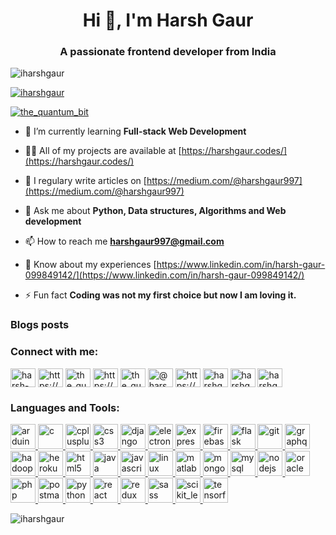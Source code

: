 <h1 align="center">Hi 👋, I'm Harsh Gaur</h1>
<h3 align="center">A passionate frontend developer from India</h3>

<p align="left"> <img src="https://komarev.com/ghpvc/?username=iharshgaur&label=Profile%20views&color=0e75b6&style=flat" alt="iharshgaur" /> </p>

<p align="left"> <a href="https://github.com/ryo-ma/github-profile-trophy"><img src="https://github-profile-trophy.vercel.app/?username=iharshgaur" alt="iharshgaur" /></a> </p>

<p align="left"> <a href="https://twitter.com/the_quantum_bit" target="blank"><img src="https://img.shields.io/twitter/follow/the_quantum_bit?logo=twitter&style=for-the-badge" alt="the_quantum_bit" /></a> </p>

- 🌱 I’m currently learning **Full-stack Web Development**

- 👨‍💻 All of my projects are available at [https://harshgaur.codes/](https://harshgaur.codes/)

- 📝 I regulary write articles on [https://medium.com/@harshgaur997](https://medium.com/@harshgaur997)

- 💬 Ask me about **Python, Data structures, Algorithms and Web development**

- 📫 How to reach me **harshgaur997@gmail.com**

- 📄 Know about my experiences [https://www.linkedin.com/in/harsh-gaur-099849142/](https://www.linkedin.com/in/harsh-gaur-099849142/)

- ⚡ Fun fact **Coding was not my first choice but now I am loving it.**

### Blogs posts
<!-- BLOG-POST-LIST:START -->
<!-- BLOG-POST-LIST:END -->

<h3 align="left">Connect with me:</h3>
<p align="left">
<a href="https://codepen.io/harsh-gaur" target="blank"><img align="center" src="https://cdn.jsdelivr.net/npm/simple-icons@3.0.1/icons/codepen.svg" alt="harsh-gaur" height="30" width="40" /></a>
<a href="https://dev.to/https://dev.to/iharshgaur" target="blank"><img align="center" src="https://cdn.jsdelivr.net/npm/simple-icons@3.0.1/icons/dev-dot-to.svg" alt="https://dev.to/iharshgaur" height="30" width="40" /></a>
<a href="https://twitter.com/the_quantum_bit" target="blank"><img align="center" src="https://cdn.jsdelivr.net/npm/simple-icons@3.0.1/icons/twitter.svg" alt="the_quantum_bit" height="30" width="40" /></a>
<a href="https://linkedin.com/in/https://www.linkedin.com/in/harsh-gaur-099849142/" target="blank"><img align="center" src="https://cdn.jsdelivr.net/npm/simple-icons@3.0.1/icons/linkedin.svg" alt="https://www.linkedin.com/in/harsh-gaur-099849142/" height="30" width="40" /></a>
<a href="https://instagram.com/the_quantum_bit/" target="blank"><img align="center" src="https://cdn.jsdelivr.net/npm/simple-icons@3.0.1/icons/instagram.svg" alt="the_quantum_bit/" height="30" width="40" /></a>
<a href="https://medium.com/@harshgaur997" target="blank"><img align="center" src="https://cdn.jsdelivr.net/npm/simple-icons@3.0.1/icons/medium.svg" alt="@harshgaur997" height="30" width="40" /></a>
<a href="https://www.youtube.com/c/https://www.youtube.com/channel/ucgdna950gow2hbbq9iczfuw" target="blank"><img align="center" src="https://cdn.jsdelivr.net/npm/simple-icons@3.0.1/icons/youtube.svg" alt="https://www.youtube.com/channel/ucgdna950gow2hbbq9iczfuw" height="30" width="40" /></a>
<a href="https://www.codechef.com/users/harshgaur997" target="blank"><img align="center" src="https://cdn.jsdelivr.net/npm/simple-icons@3.1.0/icons/codechef.svg" alt="harshgaur997" height="30" width="40" /></a>
<a href="https://www.hackerrank.com/harshgaur997" target="blank"><img align="center" src="https://cdn.jsdelivr.net/npm/simple-icons@3.0.1/icons/hackerrank.svg" alt="harshgaur997" height="30" width="40" /></a>
<a href="https://www.leetcode.com/harshgaur997" target="blank"><img align="center" src="https://cdn.jsdelivr.net/npm/simple-icons@3.0.1/icons/leetcode.svg" alt="harshgaur997" height="30" width="40" /></a>
</p>

<h3 align="left">Languages and Tools:</h3>
<p align="left"> <a href="https://www.arduino.cc/" target="_blank"> <img src="https://cdn.worldvectorlogo.com/logos/arduino-1.svg" alt="arduino" width="40" height="40"/> </a> <a href="https://www.cprogramming.com/" target="_blank"> <img src="https://devicons.github.io/devicon/devicon.git/icons/c/c-original.svg" alt="c" width="40" height="40"/> </a> <a href="https://www.w3schools.com/cpp/" target="_blank"> <img src="https://devicons.github.io/devicon/devicon.git/icons/cplusplus/cplusplus-original.svg" alt="cplusplus" width="40" height="40"/> </a> <a href="https://www.w3schools.com/css/" target="_blank"> <img src="https://devicons.github.io/devicon/devicon.git/icons/css3/css3-original-wordmark.svg" alt="css3" width="40" height="40"/> </a> <a href="https://www.djangoproject.com/" target="_blank"> <img src="https://devicons.github.io/devicon/devicon.git/icons/django/django-original.svg" alt="django" width="40" height="40"/> </a> <a href="https://www.electronjs.org" target="_blank"> <img src="https://devicons.github.io/devicon/devicon.git/icons/electron/electron-original.svg" alt="electron" width="40" height="40"/> </a> <a href="https://expressjs.com" target="_blank"> <img src="https://devicons.github.io/devicon/devicon.git/icons/express/express-original-wordmark.svg" alt="express" width="40" height="40"/> </a> <a href="https://firebase.google.com/" target="_blank"> <img src="https://www.vectorlogo.zone/logos/firebase/firebase-icon.svg" alt="firebase" width="40" height="40"/> </a> <a href="https://flask.palletsprojects.com/" target="_blank"> <img src="https://www.vectorlogo.zone/logos/pocoo_flask/pocoo_flask-icon.svg" alt="flask" width="40" height="40"/> </a> <a href="https://git-scm.com/" target="_blank"> <img src="https://www.vectorlogo.zone/logos/git-scm/git-scm-icon.svg" alt="git" width="40" height="40"/> </a> <a href="https://graphql.org" target="_blank"> <img src="https://www.vectorlogo.zone/logos/graphql/graphql-icon.svg" alt="graphql" width="40" height="40"/> </a> <a href="https://hadoop.apache.org/" target="_blank"> <img src="https://www.vectorlogo.zone/logos/apache_hadoop/apache_hadoop-icon.svg" alt="hadoop" width="40" height="40"/> </a> <a href="https://heroku.com" target="_blank"> <img src="https://www.vectorlogo.zone/logos/heroku/heroku-icon.svg" alt="heroku" width="40" height="40"/> </a> <a href="https://www.w3.org/html/" target="_blank"> <img src="https://devicons.github.io/devicon/devicon.git/icons/html5/html5-original-wordmark.svg" alt="html5" width="40" height="40"/> </a> <a href="https://www.java.com" target="_blank"> <img src="https://devicons.github.io/devicon/devicon.git/icons/java/java-original-wordmark.svg" alt="java" width="40" height="40"/> </a> <a href="https://developer.mozilla.org/en-US/docs/Web/JavaScript" target="_blank"> <img src="https://devicons.github.io/devicon/devicon.git/icons/javascript/javascript-original.svg" alt="javascript" width="40" height="40"/> </a> <a href="https://www.linux.org/" target="_blank"> <img src="https://devicons.github.io/devicon/devicon.git/icons/linux/linux-original.svg" alt="linux" width="40" height="40"/> </a> <a href="https://www.mathworks.com/" target="_blank"> <img src="https://raw.githubusercontent.com/simple-icons/simple-icons/master/icons/mathworks.svg" alt="matlab" width="40" height="40"/> </a> <a href="https://www.mongodb.com/" target="_blank"> <img src="https://devicons.github.io/devicon/devicon.git/icons/mongodb/mongodb-original-wordmark.svg" alt="mongodb" width="40" height="40"/> </a> <a href="https://www.mysql.com/" target="_blank"> <img src="https://devicons.github.io/devicon/devicon.git/icons/mysql/mysql-original-wordmark.svg" alt="mysql" width="40" height="40"/> </a> <a href="https://nodejs.org" target="_blank"> <img src="https://devicons.github.io/devicon/devicon.git/icons/nodejs/nodejs-original-wordmark.svg" alt="nodejs" width="40" height="40"/> </a> <a href="https://www.oracle.com/" target="_blank"> <img src="https://devicons.github.io/devicon/devicon.git/icons/oracle/oracle-original.svg" alt="oracle" width="40" height="40"/> </a> <a href="https://www.php.net" target="_blank"> <img src="https://devicons.github.io/devicon/devicon.git/icons/php/php-original.svg" alt="php" width="40" height="40"/> </a> <a href="https://postman.com" target="_blank"> <img src="https://www.vectorlogo.zone/logos/getpostman/getpostman-icon.svg" alt="postman" width="40" height="40"/> </a> <a href="https://www.python.org" target="_blank"> <img src="https://devicons.github.io/devicon/devicon.git/icons/python/python-original.svg" alt="python" width="40" height="40"/> </a> <a href="https://reactjs.org/" target="_blank"> <img src="https://devicons.github.io/devicon/devicon.git/icons/react/react-original-wordmark.svg" alt="react" width="40" height="40"/> </a> <a href="https://redux.js.org" target="_blank"> <img src="https://devicons.github.io/devicon/devicon.git/icons/redux/redux-original.svg" alt="redux" width="40" height="40"/> </a> <a href="https://sass-lang.com" target="_blank"> <img src="https://devicons.github.io/devicon/devicon.git/icons/sass/sass-original.svg" alt="sass" width="40" height="40"/> </a> <a href="https://scikit-learn.org/" target="_blank"> <img src="https://upload.wikimedia.org/wikipedia/commons/0/05/Scikit_learn_logo_small.svg" alt="scikit_learn" width="40" height="40"/> </a> <a href="https://www.tensorflow.org" target="_blank"> <img src="https://www.vectorlogo.zone/logos/tensorflow/tensorflow-icon.svg" alt="tensorflow" width="40" height="40"/> </a> </p>

<p><img align="left" src="https://github-readme-stats.vercel.app/api/top-langs?username=iharshgaur&show_icons=true&locale=en&layout=compact" alt="iharshgaur" /></p>


